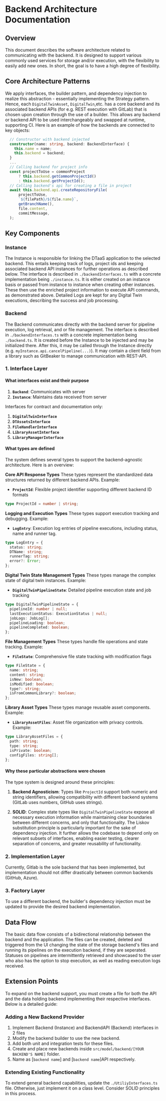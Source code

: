 # Backend Architecture Documentation

## Overview

This document describes the software architecture related to communicating with
the backend. It is designed to support various commonly used services for storage
and/or execution, with the flexibility to easily add new ones. In short, the goal
is to have a high degree of flexibility.

## Core Architecture Patterns

We apply interfaces, the builder pattern, and dependency injection to realize this
abstraction - essentially implementing the Strategy pattern. Hence, each
`DigitalTwinAsset`, `DigitalTwin`,etc. has a core backend and its associated
backend APIs (for e.g. REST execution with GitLab) that is chosen upon creation
through the use of a builder. This allows any backend or backend API to be used
interchangeably and swapped at runtime, supporting CI. Here is an example of how
the backends are connected to key objects:

```typescript
  // Constructor with backend injected
  constructor(name: string, backend: BackendInterface) {
    this.name = name;
    this.backend = backend;
  }
  ...
  // Calling backend for project info
  const projectToUse = commonProject
      ? this.backend.getCommonProjectId()
      : this.backend.getProjectId();
  // Calling backend's api for creating a file in project
  await this.backend.api.createRepositoryFile(
      projectToUse,
      `${filePath}/${file.name}`,
      getBranchName(),
      file.content,
      commitMessage,
  );
```

## Key Components

### Instance

The Instance is responsible for linking the DTaaS application to the selected backend.
This entails keeping track of logs, project ids and keeping associated backend API
instances for further operations as described below. The interface is described in
`./backendInterfaces.ts` with a concrete implementation being `./instance.ts`. It is
either created on an instance basis or passed from instance to instance when
creating other instances. These then use the enriched project information to
execute API commands, as demonstrated above. Detailed Logs are kept for any
Digital Twin executions, describing the success and job processing.

### Backend

The Backend communicates directly with the backend server for pipeline execution,
log retrieval, and or file management. The interface is described in
`./backendInterfaces.ts` with a concrete implementation being `./backend.ts`. It is
created before the Instance to be injected and may be initialized there. After
this, it may be called through the Instance  directly (e.g.
`myInstance.api.cancelPipeline(...)`). It may contain a client field from a
library such as GitBeaker to manage communication with REST-API.

### 1. Interface Layer

#### What interfaces exist and their purpose

1. **`Backend`**: Communicates with server
1. **`Instance`**: Maintains data received from server

Interfaces for contract and documentation only:

1. **`DigitalTwinInterface`**
1. **`DTAssetsInterface`**
1. **`FileHandlerInterface`**
1. **`LibraryAssetInterface`**
1. **`LibraryManagerInterface`**

#### What types are defined

The system defines several types to support the backend-agnostic architecture.
Here is an overview:

**Core API Response Types**
These types represent the standardized data structures returned by different
backend APIs. Example:

* **`ProjectId`**: Flexible project identifier supporting different backend ID formats

```typescript
type ProjectId = number | string;
```

**Logging and Execution Types**
These types support execution tracking and debugging. Example:

* **`LogEntry`**: Execution log entries of pipeline executions, including status,
name and runner tag.

```typescript
type LogEntry = {
  status: string;
  DTName: string;
  runnerTag: string;
  error?: Error;
};
```

**Digital Twin State Management Types**
These types manage the complex state of digital twin instances. Example:

* **`DigitalTwinPipelineState`**: Detailed pipeline execution state and job tracking

```typescript
type DigitalTwinPipelineState = {
  pipelineId: number | null;
  lastExecutionStatus: ExecutionStatus | null;
  jobLogs: JobLog[];
  pipelineLoading: boolean;
  pipelineCompleted: boolean;
};
```

**File Management Types**
These types handle file operations and state tracking. Example:

* **`FileState`**: Comprehensive file state tracking with modification flags

```typescript
type FileState = {
  name: string;
  content: string;
  isNew: boolean;
  isModified: boolean;
  type?: string;
  isFromCommonLibrary?: boolean;
};
```

**Library Asset Types**
These types manage reusable asset components. Example:

* **`LibraryAssetFiles`**: Asset file organization with privacy controls. Example:

```typescript
type LibraryAssetFiles = {
  path: string;
  type: string;
  isPrivate: boolean;
  configFiles: string[];
};
```

#### Why these particular abstractions were chosen

The type system is designed around these principles:

1. **Backend Agnosticism**: Types like `ProjectId` support both numeric and string
identifiers, allowing compatibility with different backend systems (GitLab uses
numbers, GitHub uses strings).

1. **SOLID**: Complex state types like `DigitalTwinPipelineState` expose all
necessary execution information while maintaining clear boundaries between
different concerns, and only that functionality. The Liskov substitution
principle is particularly important for the sake of dependency injection.
It further allows the codebase to depend only on relevant subsets of interfaces,
enabling easier testing, clearer separation of concerns, and greater reusability
of functionality.

### 2. Implementation Layer

Currently, Gitlab is the sole backend that has been implemented, but
implementation should not differ drastically between common backends (GitHub, Azure).

### 3. Factory Layer

To use a different backend, the builder's dependency injection must be updated
to provide the desired backend implementation.

## Data Flow

The basic data flow consists of a bidirectional relationship between the backend
and the application. The files can be created, deleted and triggered
from the UI changing the state of the storage backend's files and running its pipelines
on the execution backend, if they are seperated.
Statuses on pipelines are intermittently retrieved and showcased to the user
who also has the option to stop execution, as well as reading execution logs received.

## Extension Points

To expand on the backend support, you must create a file for both the API and
the data holding backend implementing their respective interfaces.
Below is a detailed guide:

### Adding a New Backend Provider

1. Implement Backend (Instance) and BackendAPI (Backend) interfaces in 2 files
1. Modify the backend builder to use the new backend.
1. Add both unit and integration tests for these files.
1. Create and place new backends inside `src/model/backend/[YOUR BACKEND'S NAME]`
folder.
1. Name as [`backend name`] and [`backend name`]API respectively.

### Extending Existing Functionality

To extend general backend capabilities, update the `./UtiliyInterfaces.ts` file.
Otherwise, just implement it on a class level. Consider SOLID principles in this
process.
